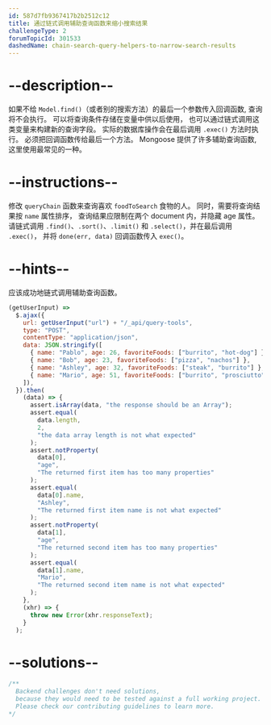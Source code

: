 ```yaml
---
id: 587d7fb9367417b2b2512c12
title: 通过链式调用辅助查询函数来缩小搜索结果
challengeType: 2
forumTopicId: 301533
dashedName: chain-search-query-helpers-to-narrow-search-results
---
```


# --description--

如果不给 `Model.find()`（或者别的搜索方法）的最后一个参数传入回调函数, 查询将不会执行。 可以将查询条件存储在变量中供以后使用， 也可以通过链式调用这类变量来构建新的查询字段。 实际的数据库操作会在最后调用 `.exec()` 方法时执行。 必须把回调函数传给最后一个方法。 Mongoose 提供了许多辅助查询函数, 这里使用最常见的一种。

# --instructions--

修改 `queryChain` 函数来查询喜欢 `foodToSearch` 食物的人。 同时，需要将查询结果按 `name` 属性排序， 查询结果应限制在两个 document 内，并隐藏 age 属性。 请链式调用 `.find()`、`.sort()`、`.limit()` 和 `.select()`，并在最后调用 `.exec()`， 并将 `done(err, data)` 回调函数传入 `exec()`。

# --hints--

应该成功地链式调用辅助查询函数。

```js
(getUserInput) =>
  $.ajax({
    url: getUserInput("url") + "/_api/query-tools",
    type: "POST",
    contentType: "application/json",
    data: JSON.stringify([
      { name: "Pablo", age: 26, favoriteFoods: ["burrito", "hot-dog"] },
      { name: "Bob", age: 23, favoriteFoods: ["pizza", "nachos"] },
      { name: "Ashley", age: 32, favoriteFoods: ["steak", "burrito"] },
      { name: "Mario", age: 51, favoriteFoods: ["burrito", "prosciutto"] },
    ]),
  }).then(
    (data) => {
      assert.isArray(data, "the response should be an Array");
      assert.equal(
        data.length,
        2,
        "the data array length is not what expected"
      );
      assert.notProperty(
        data[0],
        "age",
        "The returned first item has too many properties"
      );
      assert.equal(
        data[0].name,
        "Ashley",
        "The returned first item name is not what expected"
      );
      assert.notProperty(
        data[1],
        "age",
        "The returned second item has too many properties"
      );
      assert.equal(
        data[1].name,
        "Mario",
        "The returned second item name is not what expected"
      );
    },
    (xhr) => {
      throw new Error(xhr.responseText);
    }
  );
```

# --solutions--

```js
/**
  Backend challenges don't need solutions, 
  because they would need to be tested against a full working project. 
  Please check our contributing guidelines to learn more.
*/
```
